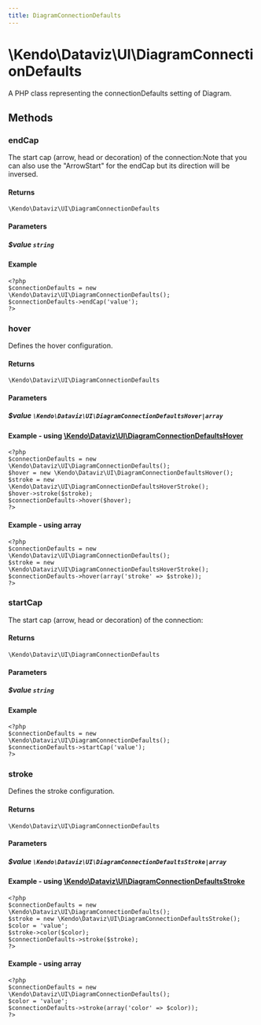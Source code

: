 ```yaml
---
title: DiagramConnectionDefaults
---
```


# \Kendo\Dataviz\UI\DiagramConnectionDefaults

A PHP class representing the connectionDefaults setting of Diagram.


## Methods

### endCap
The start cap (arrow, head or decoration) of the connection:Note that you can also use the "ArrowStart" for the endCap but its direction will be inversed.

#### Returns
`\Kendo\Dataviz\UI\DiagramConnectionDefaults`

#### Parameters

##### $value `string`



#### Example 
    <?php
    $connectionDefaults = new \Kendo\Dataviz\UI\DiagramConnectionDefaults();
    $connectionDefaults->endCap('value');
    ?>

### hover

Defines the hover configuration.

#### Returns
`\Kendo\Dataviz\UI\DiagramConnectionDefaults`

#### Parameters

##### $value `\Kendo\Dataviz\UI\DiagramConnectionDefaultsHover|array`


#### Example - using [\Kendo\Dataviz\UI\DiagramConnectionDefaultsHover](/kendo-ui/api/wrappers/php/Kendo/Dataviz/UI/DiagramConnectionDefaultsHover)
    <?php
    $connectionDefaults = new \Kendo\Dataviz\UI\DiagramConnectionDefaults();
    $hover = new \Kendo\Dataviz\UI\DiagramConnectionDefaultsHover();
    $stroke = new \Kendo\Dataviz\UI\DiagramConnectionDefaultsHoverStroke();
    $hover->stroke($stroke);
    $connectionDefaults->hover($hover);
    ?>

#### Example - using array

    <?php
    $connectionDefaults = new \Kendo\Dataviz\UI\DiagramConnectionDefaults();
    $stroke = new \Kendo\Dataviz\UI\DiagramConnectionDefaultsHoverStroke();
    $connectionDefaults->hover(array('stroke' => $stroke));
    ?>

### startCap
The start cap (arrow, head or decoration) of the connection:

#### Returns
`\Kendo\Dataviz\UI\DiagramConnectionDefaults`

#### Parameters

##### $value `string`



#### Example 
    <?php
    $connectionDefaults = new \Kendo\Dataviz\UI\DiagramConnectionDefaults();
    $connectionDefaults->startCap('value');
    ?>

### stroke

Defines the stroke configuration.

#### Returns
`\Kendo\Dataviz\UI\DiagramConnectionDefaults`

#### Parameters

##### $value `\Kendo\Dataviz\UI\DiagramConnectionDefaultsStroke|array`


#### Example - using [\Kendo\Dataviz\UI\DiagramConnectionDefaultsStroke](/kendo-ui/api/wrappers/php/Kendo/Dataviz/UI/DiagramConnectionDefaultsStroke)
    <?php
    $connectionDefaults = new \Kendo\Dataviz\UI\DiagramConnectionDefaults();
    $stroke = new \Kendo\Dataviz\UI\DiagramConnectionDefaultsStroke();
    $color = 'value';
    $stroke->color($color);
    $connectionDefaults->stroke($stroke);
    ?>

#### Example - using array

    <?php
    $connectionDefaults = new \Kendo\Dataviz\UI\DiagramConnectionDefaults();
    $color = 'value';
    $connectionDefaults->stroke(array('color' => $color));
    ?>

